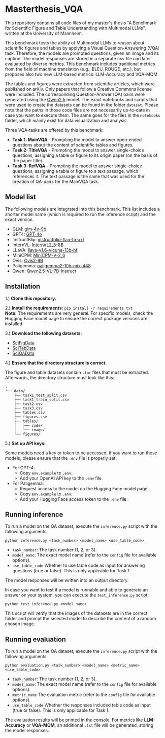 # Masterthesis_VQA
This repository contains all code files of my master's thesis "A Benchmark for Scientific Figure and Table Understanding with Multimodal LLMs", written at the University of Mannheim.

This benchmark tests the ability of Multimodal LLMs to reason about scientific figures and tables by applying a Visual Question-Answering (VQA) task. Therefore, the models are prompted questions, given an image and its caption. The model responses are stored in a separate csv file und later evaluated by diverse metrics. This benchmark includes traditional metrics from the field of machine translation (e.g., BLEU, ROUGE, etc.), but proposes also two new LLM-based metrics: LLM-Accuracy and VQA-MQM.

The tables and figures were extracted from scientific articles, which were published on arXiv. Only papers that follow a Creative Commons license were included. The corresponding Question-Answer (QA) pairs were generated using the [Qwen2.5](https://huggingface.co/Qwen/Qwen2.5-14B-Instruct) model. The exact notebooks and scripts that were used to create the datasets can be found in the folder `dataset`. Please note that the paths in those code files are not necessarily up-to-date in case you want to execute them. The same goes for the files in the `notebooks` folder, which mainly exist for data visualization and analysis.

Three VQA-tasks are offered by this benchmark:

- **Task 1: MainVQA** - Prompting the model to answer open-ended questions about the content of scientific tables and figures.
- **Task 2: TitleVQA** - Prompting the model to answer single-choice questions, assigning a table or figure to its origin paper (on the basis of the paper title).
- **Task 3: RefVQA** - Prompting the model to answer single-choice questions, assigning a table or figure to a text passage, which references it. The text passage is the same that was used for the creation of QA-pairs for the MainVQA task.

## Model list

The following models are integrated into this benchmark. This list includes a shorter model name (which is required to run the inference script) and the exact version.

- GLM: [glm-4v-9b](https://huggingface.co/THUDM/glm-4v-9b)
- GPT4: [GPT-4o](https://openai.com/index/hello-gpt-4o/)
- InstructBlip: [instructblip-flan-t5-xxl](https://huggingface.co/Salesforce/instructblip-flan-t5-xxl)
- InternVL: [InternVL2_5-8B](https://huggingface.co/OpenGVLab/InternVL2_5-8B)
- LLaVA: [llava-v1.6-vicuna-13b-hf](https://huggingface.co/llava-hf/llava-v1.6-vicuna-13b-hf)
- MiniCPM: [MiniCPM-V-2_6](https://huggingface.co/openbmb/MiniCPM-V-2_6)
- Ovis: [Ovis2-8B](https://huggingface.co/AIDC-AI/Ovis2-8B)
- Paligemma: [paligemma2-10b-mix-448](https://huggingface.co/google/paligemma2-10b-mix-448)
- Qwen: [Qwen2.5-VL-7B-Instruct](Qwen/Qwen2.5-VL-7B-Instruct)

## Installation

1.) **Clone this repository.**

2.) **Install the requirements:** `pip install -r requirements.txt`\
**Note:** The requirements are very general. For specific models, check the Hugging Face model page to ensure the correct package versions are installed.

3.) **Download the following datasets:**
  - [SciFigData](https://huggingface.co/datasets/fuubian/SciFigData)
  - [SciTabData](https://huggingface.co/datasets/fuubian/SciTabData)
  - [SciQAData](https://huggingface.co/datasets/fuubian/SciQAData)

4.) **Ensure that the directory structure is correct.**

The figure and table datasets contain `.tar` files that must be extracted. Afterwards, the directory structure must look like this:
```
.
└── data/
    ├── task1_test_split.csv
    ├── task1_train_split.csv
    ├── task2.csv
    ├── task3.csv
    ├── tables.csv
    ├── figures.csv
    ├── tables/
    │   ├── code/
    │   └── image/
    └── figures/
```

5.) **Set up API keys:**

Some models need a key or token to be accessed. If you want to run those models, please ensure that the `.env` file is properly set.

  - For GPT-4:
    - Copy `env.example` to `.env`.
    - Add your OpenAI API key to the `.env` file.
  - For Paligemma:
    - Request access to the model on the Hugging Face model page.
    - Copy `env.example` to `.env`.
    - Add your Hugging Face access token to the `.env` file.

    

## Running inference

To run a model on the QA dataset, execute the `inference.py` script with the following arguments:

```
python inference.py <task_number> <model_name> <use_table_code>
```

  -	`task_number`: The task number (1, 2, or 3).
  -	`model_name`: The exact model name (refer to the `config` file for available options).
  -	`use_table_code` Whether to use table code as input for answering questions (true or false). This is only applicable for Task 1.

The model responses will be written into an output directory.

In case you want to test if a model is runnable and able to generate an answer on your system, you can execute the `test_inference.py` script:

```
python test_inference.py <model_name>
```

This script will verify that the images of the datasets are in the correct folder and prompt the selected model to describe the content of a random chosen image.

## Running evaluation

To run a model on the QA dataset, execute the `inference.py` script with the following arguments:

```
python evaluation.py <task_number> <model_name> <metric_name> <use_table_code>
```

  -	`task_number`: The task number (1, 2, or 3).
  -	`model_name`: The exact model name (refer to the `config` file for available options).
  -	`metric_name` The evaluation metric (refer to the `config` file for available options).
  - `use_table_code` Whether the responses included table code as input (true or false). This is only applicable for Task 1.

The evaluation results will be printed in the console. For metrics like **LLM-Accuracy** or **VQA-MQM**, an additional `.txt` file will be generated, storing the model responses.
